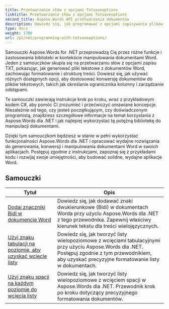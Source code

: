 ```yaml
---
title: Przetwarzanie słów z opcjami Txtsaveoptions
linktitle: Przetwarzanie słów z opcjami Txtsaveoptions
second_title: Aspose.Words API przetwarzania dokumentów
description: Dowiedz się, jak programować z opcjami zapisywania plików tekstowych w Aspose.Words dla .NET. Dowiedz się, jak określić kodowanie, sformatować tekst, zarządzać podziałami wierszy i nie tylko, korzystając z samouczków krok po kroku i przykładowego kodu w języku C#.
type: docs
weight: 1700
url: /pl/net/programming-with-txtsaveoptions/
---
```

Samouczki Aspose.Words for .NET przeprowadzą Cię przez różne funkcje i zastosowania biblioteki w kontekście manipulowania dokumentami Word. Jeden z samouczków skupia się na przetwarzaniu słów z opcjami zapisu TXT, pokazując, jak generować pliki tekstowe z dokumentów Word, zachowując formatowanie i strukturę treści. Dowiesz się, jak używać różnych dostępnych opcji, aby dostosować konwersję dokumentów do plików tekstowych, takich jak określanie ogranicznika kolumny i zarządzanie odstępami.

Te samouczki zawierają instrukcje krok po kroku, wraz z przykładowym kodem C#, aby pomóc Ci zrozumieć i przećwiczyć omawiane koncepcje. Niezależnie od tego, czy jesteś początkującym, czy doświadczonym programistą, znajdziesz szczegółowe informacje na temat korzystania z Aspose.Words dla .NET i jak najlepiej wykorzystać tę potężną bibliotekę do manipulacji dokumentami.

Dzięki tym samouczkom będziesz w stanie w pełni wykorzystać funkcjonalności Aspose.Words dla .NET i opracować wydajne rozwiązania do generowania, konwersji i manipulowania dokumentami Word w swoich aplikacjach. Postępuj zgodnie z instrukcjami, zapoznaj się z przykładami kodu i rozwijaj swoje umiejętności, aby budować solidne, wydajne aplikacje Word.

 ## Samouczki
| Tytuł | Opis |
| --- | --- |
| [Dodaj znaczniki Bidi w dokumencie Word](./add-bidi-marks/) | Dowiedz się, jak dodawać znaki dwukierunkowe (Bidi) w dokumentach Worda przy użyciu Aspose.Words dla .NET z tego przewodnika. Zapewnij właściwy kierunek tekstu dla treści wielojęzycznych. |
| [Użyj znaku tabulacji na poziomie, aby uzyskać wcięcie listy](./use-tab-character-per-level-for-list-indentation/) | Dowiedz się, jak tworzyć listy wielopoziomowe z wcięciami tabulacyjnymi przy użyciu Aspose.Words dla .NET. Postępuj zgodnie z tym przewodnikiem, aby uzyskać precyzyjne formatowanie listy w dokumentach. |
| [Użyj znaku spacji na każdym poziomie do wcięcia listy](./use-space-character-per-level-for-list-indentation/) | Dowiedz się, jak tworzyć listy wielopoziomowe z wcięciem spacji w Aspose.Words dla .NET. Przewodnik krok po kroku dotyczący precyzyjnego formatowania dokumentów. |